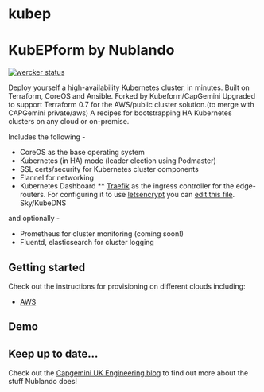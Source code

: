 # kubep
KubEPform by Nublando
========
[![wercker
status](https://app.wercker.com/status/d51be2fb5ae796055969b74d7924a059/s/master
"wercker
status")](https://app.wercker.com/project/bykey/d51be2fb5ae796055969b74d7924a059)

Deploy yourself a high-availability Kubernetes cluster, in minutes.
Built on Terraform, CoreOS and Ansible.
Forked by Kubeform/CapGemini
Upgraded to support Terraform 0.7 for the AWS/public cluster solution.(to merge with CAPGemini private/aws)
A recipes for bootstrapping HA Kubernetes clusters on any cloud or on-premise.

Includes the following -

* CoreOS as the base operating system
* Kubernetes (in HA) mode (leader election using Podmaster)
* SSL certs/security for Kubernetes cluster components
* Flannel for networking
* Kubernetes Dashboard
** [Traefik](https://docs.traefik.io/toml/#kubernetes-ingress-backend) as the ingress controller for the edge-routers. For configuring it to use [letsencrypt](https://letsencrypt.org/) you can [edit this file](https://github.com/Capgemini/kubeform/blob/master/roles/addons/files/traefik.toml). Sky/KubeDNS

and optionally -

* Prometheus for cluster monitoring (coming soon!)
* Fluentd, elasticsearch for cluster logging



## Getting started

Check out the instructions for provisioning on different clouds including:

* [AWS](/docs/getting-started-guides/aws/public.md)

## Demo


## Keep up to date...

Check out the [Capgemini UK Engineering blog](http://proj4spes.github.io/) to find out more about the stuff Nublando does!
